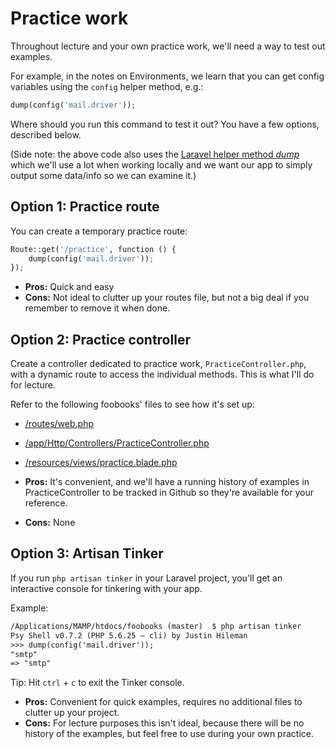 # Practice work
Throughout lecture and your own practice work, we'll need a way to test out examples.

For example, in the notes on Environments, we learn that you can get config variables using the `config` helper method, e.g.:

```php
dump(config('mail.driver'));
```

Where should you run this command to test it out? You have a few options, described below.

(Side note: the above code also uses the [Laravel helper method *dump*](https://laravel.com/docs/5.7/helpers#method-dump) which we'll use a lot when working locally and we want our app to simply output some data/info so we can examine it.)


## Option 1: Practice route
You can create a temporary practice route:

```py
Route::get('/practice', function () {
    dump(config('mail.driver'));
});
```

+ __Pros:__ Quick and easy
+ __Cons:__ Not ideal to clutter up your routes file, but not a big deal if you remember to remove it when done.


## Option 2: Practice controller
Create a controller dedicated to practice work, `PracticeController.php`, with a dynamic route to access the individual methods. This is what I'll do for lecture.

Refer to the following foobooks' files to see how it's set up:
+ [/routes/web.php](https://github.com/susanBuck/foobooks/blob/master/routes/web.php)
+ [/app/Http/Controllers/PracticeController.php](https://github.com/susanBuck/foobooks/blob/master/app/Http/Controllers/PracticeController.php)  
+ [/resources/views/practice.blade.php](https://github.com/susanBuck/foobooks/blob/master/resources/views/practice.blade.php)

+ __Pros:__ It's convenient, and we'll have a running history of examples in PracticeController to be tracked in Github so they're available for your reference.
+ __Cons:__ None



## Option 3: Artisan Tinker
If you run `php artisan tinker` in your Laravel project, you'll get an interactive console for tinkering with your app.

Example:

```xml
/Applications/MAMP/htdocs/foobooks (master)  $ php artisan tinker
Psy Shell v0.7.2 (PHP 5.6.25 — cli) by Justin Hileman
>>> dump(config('mail.driver'));
"smtp"
=> "smtp"
```

Tip: Hit `ctrl` + `c` to exit the Tinker console.

+ __Pros:__ Convenient for quick examples, requires no additional files to clutter up your project.
+ __Cons:__ For lecture purposes this isn't ideal, because there will be no history of the examples, but feel free to use during your own practice.
